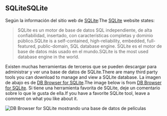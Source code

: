 ## <a name="sqlite"></a><span data-ttu-id="43664-101">SQLite</span><span class="sxs-lookup"><span data-stu-id="43664-101">SQLite</span></span>

<span data-ttu-id="43664-102">Según la información del sitio web de [SQLite](https://www.sqlite.org/):</span><span class="sxs-lookup"><span data-stu-id="43664-102">The [SQLite](https://www.sqlite.org/) website states:</span></span>

> <span data-ttu-id="43664-103">SQLite es un motor de base de datos SQL independiente, de alta confiabilidad, insertado, con características completas y dominio público.</span><span class="sxs-lookup"><span data-stu-id="43664-103">SQLite is a self-contained, high-reliability, embedded, full-featured, public-domain, SQL database engine.</span></span> <span data-ttu-id="43664-104">SQLite es el motor de base de datos más usado en el mundo.</span><span class="sxs-lookup"><span data-stu-id="43664-104">SQLite is the most used database engine in the world.</span></span>

<span data-ttu-id="43664-105">Existen muchas herramientas de terceros que se pueden descargar para administrar y ver una base de datos de SQLite.</span><span class="sxs-lookup"><span data-stu-id="43664-105">There are many third party tools you can download to manage and view a SQLite database.</span></span> <span data-ttu-id="43664-106">La imagen de abajo es de [DB Browser for SQLite](https://sqlitebrowser.org/).</span><span class="sxs-lookup"><span data-stu-id="43664-106">The image below is from [DB Browser for SQLite](https://sqlitebrowser.org/).</span></span> <span data-ttu-id="43664-107">Si tiene una herramienta favorita de SQLite, deje un comentario sobre lo que le gusta de ella.</span><span class="sxs-lookup"><span data-stu-id="43664-107">If you have a favorite SQLite tool, leave a comment on what you like about it.</span></span>

![DB Browser for SQLite mostrando una base de datos de películas](~/tutorials/first-mvc-app-xplat/working-with-sql/_static/dbb.png)
